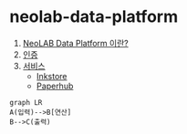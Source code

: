 # neolab-data-platform

1. [NeoLAB Data Platform 이란?](https://github.com/NeoSmartpen/neolab-data-platform/wiki/1.-About)
2. [인증](https://github.com/NeoSmartpen/neolab-data-platform/wiki/2.-Authentication)
3. [서비스](https://github.com/NeoSmartpen/neolab-data-platform/wiki/3.-Service)  
   - [Inkstore](https://github.com/NeoSmartpen/neolab-data-platform/wiki/4.-Inkstore)  
   - [Paperhub](https://github.com/NeoSmartpen/neolab-data-platform/wiki/5.-Paperhub)  


```mermaid
graph LR
A(입력)-->B[연산]
B-->C(출력)
```






